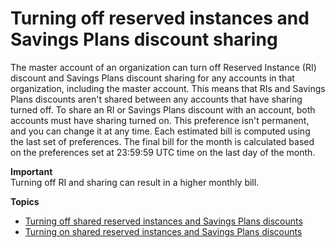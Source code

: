 # Turning off reserved instances and Savings Plans discount sharing<a name="ri-turn-off"></a>

The master account of an organization can turn off Reserved Instance \(RI\) discount and Savings Plans discount sharing for any accounts in that organization, including the master account\. This means that RIs and Savings Plans discounts aren't shared between any accounts that have sharing turned off\. To share an RI or Savings Plans discount with an account, both accounts must have sharing turned on\. This preference isn't permanent, and you can change it at any time\. Each estimated bill is computed using the last set of preferences\. The final bill for the month is calculated based on the preferences set at 23:59:59 UTC time on the last day of the month\.

**Important**  
Turning off RI and sharing can result in a higher monthly bill\.

**Topics**
+ [Turning off shared reserved instances and Savings Plans discounts](ri-turn-off-process.md)
+ [Turning on shared reserved instances and Savings Plans discounts](ri-turn-on-process.md)